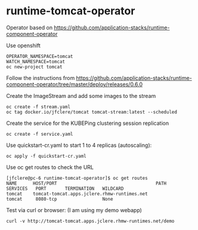 # runtime-tomcat-operator
Operator based on https://github.com/application-stacks/runtime-component-operator

Use openshift
```
OPERATOR_NAMESPACE=tomcat
WATCH_NAMESPACE=tomcat
oc new-project tomcat
```
Follow the instructions from https://github.com/application-stacks/runtime-component-operator/tree/master/deploy/releases/0.6.0

Create the ImageStream and add some images to the stream
```
oc create -f stream.yaml
oc tag docker.io/jfclere/tomcat tomcat-stream:latest --scheduled
```
Create the service for the KUBEPing clustering session replication
```
oc create -f service.yaml
```
Use quickstart-cr.yaml to start 1 to 4 replicas (autoscaling):
```
oc apply -f quickstart-cr.yaml
```
Use oc get routes to check the URL
```
[jfclere@pc-6 runtime-tomcat-operator]$ oc get routes
NAME      HOST/PORT                                     PATH      SERVICES   PORT       TERMINATION   WILDCARD
tomcat    tomcat-tomcat.apps.jclere.rhmw-runtimes.net             tomcat     8080-tcp                 None
```
Test via curl or browser: (I am using my demo webapp)
```
curl -v http://tomcat-tomcat.apps.jclere.rhmw-runtimes.net/demo
```
